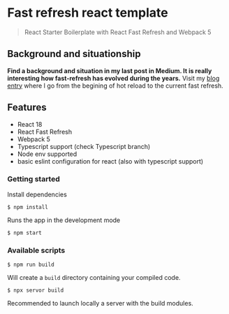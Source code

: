 # Fast refresh react template

> React Starter Boilerplate with React Fast Refresh and Webpack 5

## Background and situationship

**Find a background and situation in my last post in Medium. It is really interesting how fast-refresh has evolved during the years.** Visit my [blog entry](https://medium.com/@imgeorgemor/if-you-know-what-fast-refresh-is-this-is-for-you-otherwise-keep-scrolling-b5dba86d2f48) where I go from the begining of hot reload to the current fast refresh.

## Features

- React 18
- React Fast Refresh
- Webpack 5
- Typescript support (check Typescript branch)
- Node env supported
- basic eslint configuration for react (also with typescript support)

### Getting started

Install dependencies

```
$ npm install
```

Runs the app in the development mode

```
$ npm start
```

### Available scripts

```
$ npm run build
```

Will create a `build` directory containing your compiled code.

```
$ npx servor build
```
Recommended to launch locally a server with the build modules.